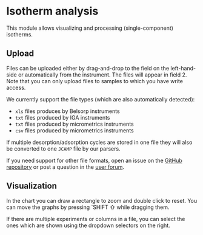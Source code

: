 # Isotherm analysis

This module allows visualizing and processing (single-component) isotherms.

## Upload

Files can be uploaded either by drag-and-drop to the field on the left-hand-side or automatically from the instrument.
The files will appear in field 2. Note that you can only upload files to samples to which you have write access.

We currently support the file types (which are also automatically detected): 
- `xls` files produces by Belsorp instruments
- `txt` files produced by IGA instruments
- `txt` files produced by micrometrics instruments
- `csv` files produced by micrometrics instruments

If multiple desorption/adsorption cycles are stored in one file they will also be converted to one `JCAMP` file by our parsers. 

If you need support for other file formats, open an issue on the [GitHub repository](https://github.com/cheminfo/isotherm-analysis) or post a question in the [user forum](https://groups.google.com/g/cheminfo).

## Visualization
In the chart you can draw a rectangle to zoom and double click to reset. You can move the graphs by pressing `SHIFT ⇧</kdb> while dragging them.

If there are multiple experiments or columns in a file, you can select the ones which are shown using the dropdown selectors on the right.
